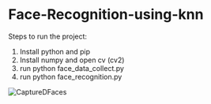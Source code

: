 # Face-Recognition-using-knn

Steps to run the project:
1. Install python and pip 
2. Install numpy and open cv (cv2)
3. run python face_data_collect.py
4. run python face_recognition.py 

![CaptureDFaces](https://user-images.githubusercontent.com/73628244/117964795-ace60780-b33f-11eb-91ca-ce94655fe925.PNG)

